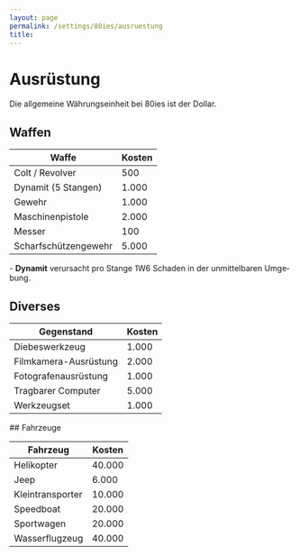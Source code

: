 ```yaml
---
layout: page
permalink: /settings/80ies/ausruestung
title: 
---
```


# Ausrüstung

Die allgemeine Währungseinheit bei 80ies ist der Dollar.

## Waffen

<table>
<thead>
<tr><th>Waffe</th><th>Kosten</th></tr>
</thead>
<tbody>
<tr><td>Colt / Revolver</td><td>500</td></tr>
<tr><td>Dynamit (5 Stangen)</td><td>1.000</td></tr>
<tr><td>Gewehr</td><td>1.000</td></tr>
<tr><td>Maschinenpistole</td><td>2.000</td></tr>
<tr><td>Messer</td><td>100</td></tr>
<tr><td>Scharfschützengewehr</td><td>5.000</td></tr>
</tbody>
</table>
- <strong>Dynamit</strong> verursacht pro Stange 1W6 Schaden in der unmittelbaren Umge&shy;bung.

## Diverses

<table>
<thead>
<tr><th>Gegenstand</th><th>Kosten</th></tr>
</thead>
<tbody>
<tr><td>Diebeswerkzeug</td><td>1.000</td></tr>
<tr><td>Filmkamera-Ausrüstung</td><td>2.000</td></tr>
<tr><td>Fotografenausrüstung</td><td>1.000</td></tr>
<tr><td>Tragbarer Computer</td><td>5.000</td></tr>
<tr><td>Werkzeugset</td><td>1.000</td></tr>
</tbody>
</table>
## Fahrzeuge

<table>
<thead>
<tr><th>Fahrzeug</th><th>Kosten</th></tr>
</thead>
<tbody>
<tr><td>Helikopter</td><td>40.000</td></tr>
<tr><td>Jeep</td><td>6.000</td></tr>
<tr><td>Kleintransporter</td><td>10.000</td></tr>
<tr><td>Speedboat</td><td>20.000</td></tr>
<tr><td>Sportwagen</td><td>20.000</td></tr>
<tr><td>Wasserflugzeug</td><td>40.000</td></tr>
</tbody>
</table>
